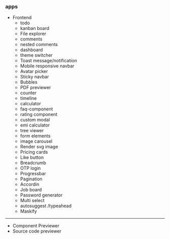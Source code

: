 ### apps

- Frontend
  - todo
  - kanban board
  - File explorer
  - comments
  - nested comments
  - dashboard
  - theme switcher
  - Toast message/notification
  - Mobile responsive navbar
  - Avatar picker
  - Sticky navbar
  - Bubbles
  - PDF previewer
  - counter
  - timeline
  - calculator
  - faq-component
  - rating component
  - custom modal
  - emi calculator
  - tree viewer
  - form elements
  - image carousel
  - Render svg image
  - Pricing cards
  - Like button
  - Breadcrumb
  - OTP login
  - Progressbar
  - Pagination
  - Accordin
  - Job board
  - Password generator
  - Multi select
  - autosuggest /typeahead
  - Maskify

---

- Component Previewer
- Source code previewer
